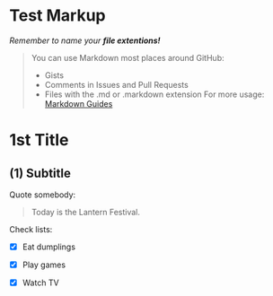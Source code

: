 # Test Markup
*Remember to name your **file extentions!***
> You can use Markdown most places around GitHub:
> - Gists
> - Comments in Issues and Pull Requests
> - Files with the .md or .markdown extension
For more usage: [Markdown Guides](https://guides.github.com/features/mastering-markdown/)

# 1st Title

## (1) Subtitle

Quote somebody:
> Today is the Lantern Festival.

Check lists:
- [x] Eat dumplings
- [x] Play games
- [x] Watch TV

